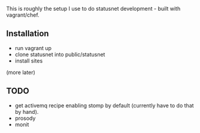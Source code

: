 This is roughly the setup I use to do statusnet development - built with vagrant/chef.

 ## Installation
 
 * run vagrant up
 * clone statusnet into public/statusnet
 * install sites
 
 (more later)
 
 ## TODO
 
 * get activemq recipe enabling stomp by default (currently have to do that by hand).
 * prosody 
 * monit
 

 
